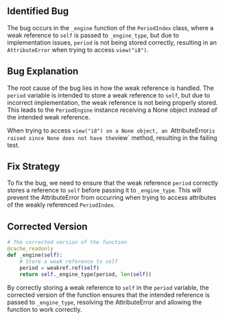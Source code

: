 ## Identified Bug

The bug occurs in the `_engine` function of the `PeriodIndex` class, where a weak reference to `self` is passed to `_engine_type`, but due to implementation issues, `period` is not being stored correctly, resulting in an `AttributeError` when trying to access `view("i8")`.

## Bug Explanation

The root cause of the bug lies in how the weak reference is handled. The `period` variable is intended to store a weak reference to `self`, but due to incorrect implementation, the weak reference is not being properly stored. This leads to the `PeriodEngine` instance receiving a None object instead of the intended weak reference.

When trying to access `view("i8") on a None object, an `AttributeError` is raised since None does not have the `view` method, resulting in the failing test.

## Fix Strategy

To fix the bug, we need to ensure that the weak reference `period` correctly stores a reference to `self` before passing it to `_engine_type`. This will prevent the AttributeError from occurring when trying to access attributes of the weakly referenced `PeriodIndex`.

## Corrected Version

```python
# The corrected version of the function
@cache_readonly
def _engine(self):
    # Store a weak reference to self
    period = weakref.ref(self)
    return self._engine_type(period, len(self))
```

By correctly storing a weak reference to `self` in the `period` variable, the corrected version of the function ensures that the intended reference is passed to `_engine_type`, resolving the AttributeError and allowing the function to work correctly.